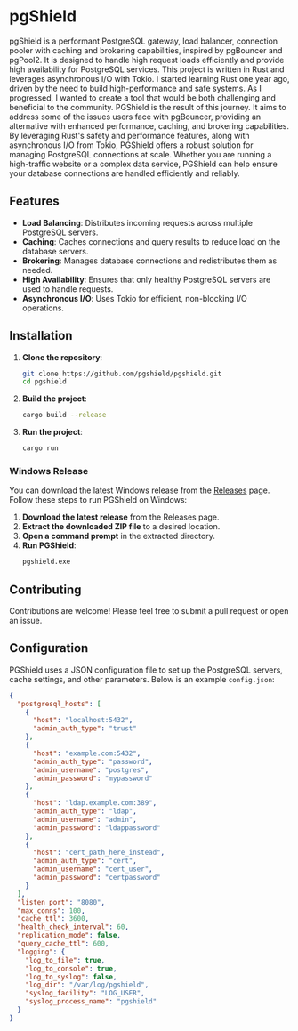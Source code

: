 # pgShield


pgShield is a performant PostgreSQL gateway, load balancer, connection pooler with caching and brokering capabilities, inspired by pgBouncer and pgPool2. 
It is designed to handle high request loads efficiently and provide high availability for PostgreSQL services. This project is written in Rust and leverages asynchronous I/O with Tokio.
I started learning Rust one year ago, driven by the need to build high-performance and safe systems. As I progressed, I wanted to create a tool that would be both challenging and beneficial to the community. 
PGShield is the result of this journey. It aims to address some of the issues users face with pgBouncer, providing an alternative with enhanced performance, caching, and brokering capabilities.
By leveraging Rust's safety and performance features, along with asynchronous I/O from Tokio, PGShield offers a robust solution for managing PostgreSQL connections at scale. 
Whether you are running a high-traffic website or a complex data service, PGShield can help ensure your database connections are handled efficiently and reliably.



## Features

- **Load Balancing**: Distributes incoming requests across multiple PostgreSQL servers.
- **Caching**: Caches connections and query results to reduce load on the database servers.
- **Brokering**: Manages database connections and redistributes them as needed.
- **High Availability**: Ensures that only healthy PostgreSQL servers are used to handle requests.
- **Asynchronous I/O**: Uses Tokio for efficient, non-blocking I/O operations.

## Installation         

1. **Clone the repository**:
    ```sh
    git clone https://github.com/pgshield/pgshield.git
    cd pgshield
    ```

2. **Build the project**:
    ```sh
    cargo build --release
    ```

3. **Run the project**:
    ```sh
    cargo run
    ```

### Windows Release

You can download the latest Windows release from the [Releases](https://github.com/pgshield/pgshield/releases) page. Follow these steps to run PGShield on Windows:

1. **Download the latest release** from the Releases page.
2. **Extract the downloaded ZIP file** to a desired location.
3. **Open a command prompt** in the extracted directory.
4. **Run PGShield**:
    ```sh
    pgshield.exe
    ```

## Contributing
Contributions are welcome! Please feel free to submit a pull request or open an issue.

## Configuration

PGShield uses a JSON configuration file to set up the PostgreSQL servers, cache settings, and other parameters. Below is an example `config.json`:

```json
{
  "postgresql_hosts": [
    {
      "host": "localhost:5432",
      "admin_auth_type": "trust"
    },
    {
      "host": "example.com:5432",
      "admin_auth_type": "password",
      "admin_username": "postgres",
      "admin_password": "mypassword"
    },
    {
      "host": "ldap.example.com:389",
      "admin_auth_type": "ldap",
      "admin_username": "admin",
      "admin_password": "ldappassword"
    },
    {
      "host": "cert_path_here_instead",
      "admin_auth_type": "cert",
      "admin_username": "cert_user",
      "admin_password": "certpassword"
    }
  ],
  "listen_port": "8080",
  "max_conns": 100,
  "cache_ttl": 3600,
  "health_check_interval": 60,
  "replication_mode": false,
  "query_cache_ttl": 600,
  "logging": {
    "log_to_file": true,
    "log_to_console": true,
    "log_to_syslog": false,
    "log_dir": "/var/log/pgshield",
    "syslog_facility": "LOG_USER",
    "syslog_process_name": "pgshield"
  }
}




